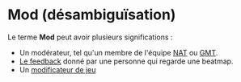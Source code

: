 # Mod (désambiguïsation)

Le terme **Mod** peut avoir plusieurs significations :

- Un modérateur, tel qu'un membre de l'équipe [NAT](/wiki/People/The_Team/Nomination_Assessment_Team) ou [GMT](/wiki/People/The_Team/Global_Moderation_Team).
- [Le feedback](/wiki/Modding) donné par une personne qui regarde une beatmap.
- Un [modificateur de jeu](/wiki/Game_modifier)
